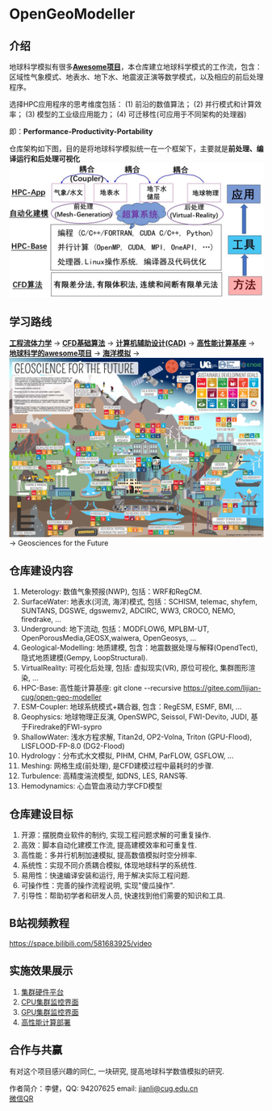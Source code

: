 # OpenGeoModeller

## 介绍

地球科学模拟有很多[**Awesome项目**](https://gitee.com/lijian-cug/awesome-geosciences)，本仓库建立地球科学模式的工作流，包含：区域性气象模式、地表水、地下水、地震波正演等数学模式，以及相应的前后处理程序。

选择HPC应用程序的思考维度包括：
(1) 前沿的数值算法；
(2) 并行模式和计算效率；
(3) 模型的工业级应用能力；
(4) 可迁移性(可应用于不同架构的处理器)

即：**Performance-Productivity-Portability**

仓库架构如下图，目的是将地球科学模拟统一在一个框架下，主要就是**前处理、编译运行和后处理可视化**
![仓库架构](./Architecture.jpg)

## 学习路线

[**工程流体力学**](https://gitee.com/lijian-cug/fluid-dynamics-course-cug)  -> 
[**CFD基础算法**](https://gitee.com/lijian-cug/cfd-course-cug) -> 
[**计算机辅助设计(CAD)**](https://gitee.com/lijian-cug/pre-surface-water) -> 
[**高性能计算基座**](https://gitee.com/lijian-cug/kunpeng-competition-2022) ->
[**地球科学的awesome项目**](https://gitee.com/lijian-cug/awesome-geosciences) ->
[**海洋模拟**](https://gitee.com/lijian-cug/ocean-modeling-course-cug) ->
![**Geosciences-for-the-Future**](./Geoscience-for-the-Future.jpg) -> Geosciences for the Future

## 仓库建设内容

1.  Meterology: 数值气象预报(NWP), 包括：WRF和RegCM.
2.  SurfaceWater: 地表水(河流, 海洋)模式, 包括：SCHISM, telemac, shyfem, SUNTANS, DGSWE, dgswemv2, ADCIRC, WW3, CROCO, NEMO, firedrake, ...
3.  Underground: 地下流动, 包括：MODFLOW6, MPLBM-UT, OpenPorousMedia,GEOSX,waiwera, OpenGeosys, ...
4.	Geological-Modelling: 地质建模, 包含：地震数据处理与解释(OpendTect), 隐式地质建模(Gempy, LoopStructural).
5.  VirtualReality: 可视化后处理, 包括: 虚拟现实(VR), 原位可视化, 集群图形渲染, ...
6.  HPC-Base: 高性能计算基座: git clone --recursive https://gitee.com/lijian-cug/open-geo-modeller
7.  ESM-Coupler: 地球系统模式+耦合器, 包含：RegESM, ESMF, BMI, ...
8.  Geophysics: 地球物理正反演, OpenSWPC, Seissol, FWI-Devito, JUDI, 基于Firedrake的FWI-sypro
9.  ShallowWater: 浅水方程求解, Titan2d, OP2-Volna, Triton (GPU-Flood), LISFLOOD-FP-8.0 (DG2-Flood)
10. Hydrology：分布式水文模拟, PIHM, CHM, ParFLOW, GSFLOW, ...
11. Meshing: 网格生成(前处理), 是CFD建模过程中最耗时的步骤.
12. Turbulence: 高精度湍流模型, 如DNS, LES, RANS等.
13. Hemodynamics: 心血管血液动力学CFD模型

## 仓库建设目标

1.  开源：摆脱商业软件的制约, 实现工程问题求解的可重复操作.
2.  高效：脚本自动化建模工作流, 提高建模效率和可重复性.
3.  高性能：多并行机制加速模拟, 提高数值模拟时空分辨率.
4.  系统性：实现不同介质耦合模拟, 体现地球科学的系统性.
5.  易用性：快速编译安装和运行, 用于解决实际工程问题.
6.  可操作性：完善的操作流程说明, 实现"傻瓜操作".
7.  引导性：帮助初学者和研发人员, 快速找到他们需要的知识和工具.

## B站视频教程

https://space.bilibili.com/581683925/video

## 实施效果展示

1.  [集群硬件平台](https://gitee.com/lijian-cug/hpc-base/blob/master/Ubuntu20.04-Cluster/我的集群照片.jpg)
2.  [CPU集群监控界面](https://gitee.com/lijian-cug/hpc-base/blob/master/Ubuntu20.04-Cluster/media/image7.png)
3.  [GPU集群监控界面](https://gitee.com/lijian-cug/hpc-base/blob/master/Ubuntu20.04-Cluster/media/image13.png)
4.  [高性能计算部署](https://gitee.com/lijian-cug/hpc-base/blob/master/opengeomodeller-build.png)

## 合作与共赢

有对这个项目感兴趣的同仁, 一块研究, 提高地球科学数值模拟的研究.

作者简介：李健，QQ: 94207625        	email: jianli@cug.edu.cn   
		  [微信QR](https://gitee.com/lijian-cug/hpc-base/blob/master/QR-code.png)
